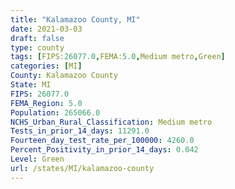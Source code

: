 ```yaml
---
title: "Kalamazoo County, MI"
date: 2021-03-03
draft: false
type: county
tags: [FIPS:26077.0,FEMA:5.0,Medium metro,Green]
categories: [MI]
County: Kalamazoo County
State: MI
FIPS: 26077.0
FEMA_Region: 5.0
Population: 265066.0
NCHS_Urban_Rural_Classification: Medium metro
Tests_in_prior_14_days: 11291.0
Fourteen_day_test_rate_per_100000: 4260.0
Percent_Positivity_in_prior_14_days: 0.042
Level: Green
url: /states/MI/kalamazoo-county
---
```



